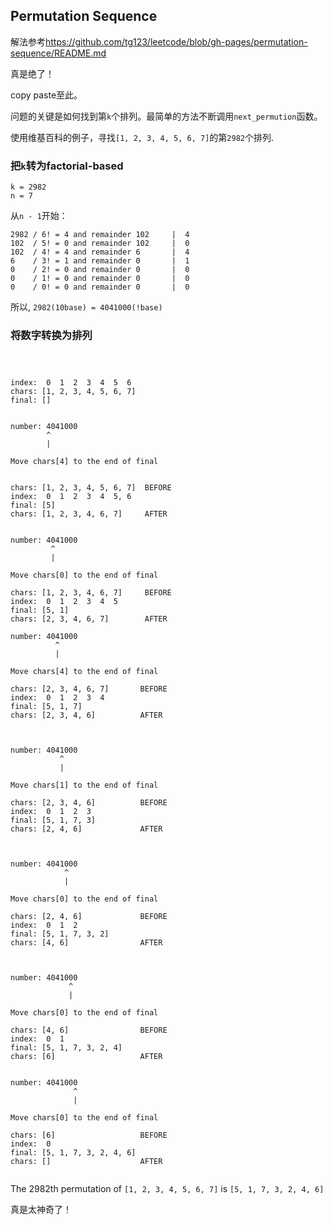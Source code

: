 Permutation Sequence
--------------------

解法参考<https://github.com/tg123/leetcode/blob/gh-pages/permutation-sequence/README.md>

真是绝了！

copy paste至此。

问题的关键是如何找到第`k`个排列。最简单的方法不断调用`next_permution`函数。



使用维基百科的例子，寻找`[1, 2, 3, 4, 5, 6, 7]`的第`2982`个排列.

### 把`k`转为factorial-based

```
k = 2982
n = 7
```

从`n - 1`开始：

```
2982 / 6! = 4 and remainder 102     |  4
102  / 5! = 0 and remainder 102     |  0
102  / 4! = 4 and remainder 6       |  4
6    / 3! = 1 and remainder 0       |  1
0    / 2! = 0 and remainder 0       |  0
0    / 1! = 0 and remainder 0       |  0
0    / 0! = 0 and remainder 0       |  0
```

所以, `2982(10base) = 4041000(!base)`

### 将数字转换为排列

```



index:  0  1  2  3  4  5  6
chars: [1, 2, 3, 4, 5, 6, 7]
final: []


number: 4041000
        ^
        |

Move chars[4] to the end of final


chars: [1, 2, 3, 4, 5, 6, 7]  BEFORE
index:  0  1  2  3  4  5, 6
final: [5]
chars: [1, 2, 3, 4, 6, 7]     AFTER


number: 4041000
         ^
         |

Move chars[0] to the end of final

chars: [1, 2, 3, 4, 6, 7]     BEFORE
index:  0  1  2  3  4  5
final: [5, 1]
chars: [2, 3, 4, 6, 7]        AFTER

number: 4041000
          ^
          |

Move chars[4] to the end of final

chars: [2, 3, 4, 6, 7]       BEFORE
index:  0  1  2  3  4
final: [5, 1, 7]
chars: [2, 3, 4, 6]          AFTER



number: 4041000
           ^
           |

Move chars[1] to the end of final

chars: [2, 3, 4, 6]          BEFORE
index:  0  1  2  3
final: [5, 1, 7, 3]
chars: [2, 4, 6]             AFTER



number: 4041000
            ^
            |

Move chars[0] to the end of final

chars: [2, 4, 6]             BEFORE
index:  0  1  2
final: [5, 1, 7, 3, 2]
chars: [4, 6]                AFTER



number: 4041000
             ^
             |

Move chars[0] to the end of final

chars: [4, 6]                BEFORE
index:  0  1
final: [5, 1, 7, 3, 2, 4]
chars: [6]                   AFTER


number: 4041000
              ^
              |

Move chars[0] to the end of final

chars: [6]                   BEFORE
index:  0
final: [5, 1, 7, 3, 2, 4, 6]
chars: []                    AFTER


```

The 2982th permutation of `[1, 2, 3, 4, 5, 6, 7]` is `[5, 1, 7, 3, 2, 4, 6]`

真是太神奇了！